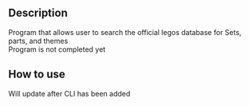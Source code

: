 ## Description   
Program that allows user to search the official legos database for Sets, parts, and themes  
Program is not completed yet

## How to use
Will update after CLI has been added

